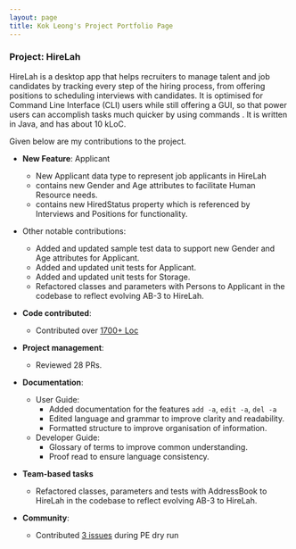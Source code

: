 ```yaml
---
layout: page
title: Kok Leong's Project Portfolio Page
---
```


### Project: HireLah

HireLah is a desktop app that helps recruiters to manage talent and job candidates by tracking every step of the hiring
process, from offering positions to scheduling interviews with candidates. It is optimised for Command Line Interface
(CLI) users while still offering a GUI, so that power users can accomplish tasks much quicker by using commands . It is
written in Java, and has about 10 kLoC.

Given below are my contributions to the project.

* **New Feature**: Applicant
  * New Applicant data type to represent job applicants in HireLah
  * contains new Gender and Age attributes to facilitate Human Resource needs.
  * contains new HiredStatus property which is referenced by Interviews and Positions for functionality.

* Other notable contributions:
  * Added and updated sample test data to support new Gender and Age attributes for Applicant.
  * Added and updated unit tests for Applicant.
  * Added and updated unit tests for Storage.
  * Refactored classes and parameters with Persons to Applicant in the codebase to reflect evolving AB-3 to
    HireLah.
  

* **Code contributed**:
  * Contributed over [1700+ Loc](https://nus-cs2103-ay2122s2.github.io/tp-dashboard/?search=SethCKL&sort=groupTitle&sortWithin=title&timeframe=commit&mergegroup=&groupSelect=groupByRepos&breakdown=true&checkedFileTypes=docs~functional-code~test-code~other&since=2022-02-18)
  
* **Project management**:
  * Reviewed 28 PRs.
  
* **Documentation**:
  * User Guide:
    * Added documentation for the features `add -a`, `edit -a`, `del -a`
    * Edited language and grammar to improve clarity and readability.
    * Formatted structure to improve organisation of information.
  * Developer Guide:
    * Glossary of terms to improve common understanding.
    * Proof read to ensure language consistency.
  
* **Team-based tasks**
  * Refactored classes, parameters and tests with AddressBook to HireLah in the codebase to reflect evolving
    AB-3 to HireLah.
    
* **Community**:
  * Contributed [3 issues](https://github.com/SethCKL/ped/issues) during PE dry run

  
